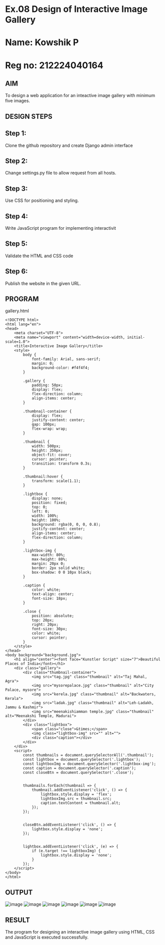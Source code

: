 # Ex.08 Design of Interactive Image Gallery
# Name: Kowshik P
# Reg no: 212224040164

## AIM
  To design a web application for an inteactive image gallery with minimum five images.

## DESIGN STEPS

## Step 1:

Clone the github repository and create Django admin interface

## Step 2:

Change settings.py file to allow request from all hosts.

## Step 3:

Use CSS for positioning and styling.

## Step 4:

Write JavaScript program for implementing interactivit

## Step 5:

Validate the HTML and CSS code

## Step 6:

Publish the website in the given URL.

## PROGRAM
gallery.html
```
<!DOCTYPE html>
<html lang="en">
<head>
    <meta charset="UTF-8">
    <meta name="viewport" content="width=device-width, initial-scale=1.0">
    <title>Interactive Image Gallery</title>
    <style>
        body {
            font-family: Arial, sans-serif;
            margin: 0;
            background-color: #f4f4f4;
        }

        .gallery {
            padding: 50px;
            display: flex;
            flex-direction: column;
            align-items: center;
        }

        .thumbnail-container {
            display: flex;
            justify-content: center;
            gap: 100px;
            flex-wrap: wrap;
        }

        .thumbnail {
            width: 500px;
            height: 350px;
            object-fit: cover;
            cursor: pointer;
            transition: transform 0.3s;
        }

        .thumbnail:hover {
            transform: scale(1.1);
        }

        .lightbox {
            display: none;
            position: fixed;
            top: 0;
            left: 0;
            width: 100%;
            height: 100%;
            background: rgba(0, 0, 0, 0.8);
            justify-content: center;
            align-items: center;
            flex-direction: column;
        }

        .lightbox-img {
            max-width: 80%;
            max-height: 80%;
            margin: 20px 0;
            border: 2px solid white;
            box-shadow: 0 0 10px black;
        }

        .caption {
            color: white;
            text-align: center;
            font-size: 18px;
        }

        .close {
            position: absolute;
            top: 20px;
            right: 20px;
            font-size: 30px;
            color: white;
            cursor: pointer;
        }
    </style>
</head>
<body background="background.jpg">
    <h1 align="center"><font face="Kunstler Script" size="7">Beautiful Places of India</font></h1>
    <div class="gallery">
        <div class="thumbnail-container">
            <img src="tag.jpg" class="thumbnail" alt="Taj Mahal, Agra">
            <img src="mysorepalace.jpg" class="thumbnail" alt="City Palace, mysore">
            <img src="kerela.jpg" class="thumbnail" alt="Backwaters, Kerala">
            <img src="ladak.jpg" class="thumbnail" alt="Leh-Ladakh, Jammu & Kashmir">
            <img src="meenakishiamman temple.jpg" class="thumbnail" alt="Meenakshi Temple, Madurai">
        </div>
        <div class="lightbox">
            <span class="close">&times;</span>
            <img class="lightbox-img" src="" alt="">
            <div class="caption"></div>
        </div>
    </div>
    <script>
        const thumbnails = document.querySelectorAll('.thumbnail');
        const lightbox = document.querySelector('.lightbox');
        const lightboxImg = document.querySelector('.lightbox-img');
        const caption = document.querySelector('.caption');
        const closeBtn = document.querySelector('.close');

       
        thumbnails.forEach(thumbnail => {
            thumbnail.addEventListener('click', () => {
                lightbox.style.display = 'flex';
                lightboxImg.src = thumbnail.src;
                caption.textContent = thumbnail.alt;
            });
        });

       
        closeBtn.addEventListener('click', () => {
            lightbox.style.display = 'none';
        });

        
        lightbox.addEventListener('click', (e) => {
            if (e.target !== lightboxImg) {
                lightbox.style.display = 'none';
            }
        });
    </script>
</body>
</html>
```

## OUTPUT
![image](https://github.com/user-attachments/assets/4aa35ab9-4d29-4026-bda6-502ecfc38046)
![image](https://github.com/user-attachments/assets/06ab8ddb-87e4-4472-b0cd-f2840c422c72)
![image](https://github.com/user-attachments/assets/8f99de6f-0644-49de-96d8-49802c3981dd)
![image](https://github.com/user-attachments/assets/f797f217-2091-4d05-bf1f-fd68d4e19c54)
![image](https://github.com/user-attachments/assets/1a9ecf16-e513-4b3d-b6e0-433eb85f4369)
![image](https://github.com/user-attachments/assets/a8740efd-37ff-4cdf-859a-f780b721cffb)






## RESULT
  The program for designing an interactive image gallery using HTML, CSS and JavaScript is executed successfully.
